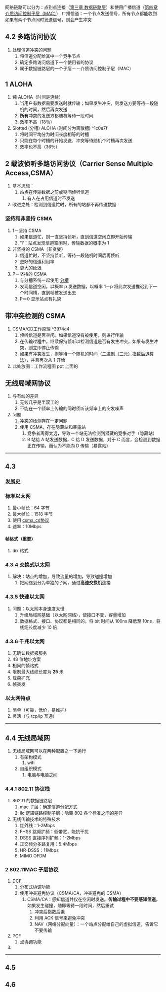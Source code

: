 网络链路可以分为：点到点连接（[第三章 数据链路层](第三章%20数据链路层.md)）和使用广播信道（[第四章 介质访问控制子层（MAC）](第四章%20介质访问控制子层（MAC）.md)）
广播信道：一个节点发送信号，所有节点都能收到
如果有两个节点同时发送信号，则会产生冲突
## 4.2 多路访问协议
1. 处理信道冲突的问题
	1. 将信道分配给其中一个竞争节点
	2. 确定多路访问信道下一个使用者的协议
	3. 属于数据链路层的一个子层－－介质访问控制子层（MAC）
## 1 ALOHA
1. 纯 ALOHA（时间是连续）
	1. 当用户有数据需要发送时就传输；如果发生冲突，则发送方要等待一段随机的时间，然后再次发送
	2. **所有**冲突的发送方都随机等待一段时间
	3. 效率不高（18％）
2. Slotted (分槽) ALOHA (时间分为离散槽) ^1c0e7f
	1. 将时间平均分为时间长度相等的时槽
	2. 只能在每个时槽的开始发送，冲突等待随机个时槽再次发送
	3. 效率也不高（36％）
## 2 载波侦听多路访问协议（Carrier Sense Multiple Access,CSMA）
1. 基本思想：
	1. 站点在传输数据之前或期间侦听信道
		1. 有人在占用信道时不发送
2. 改进之处：检测到信道忙时，所有的站都不再传送数据
### 坚持和非坚持 CSMA
1. 1－坚持 CSMA
	1. 如果信道忙，则一直坚持侦听，直到信道空闲立即开始传输
	2. ‘1’：站点发现信道空闲时，传输数据的概率为 1
2. 非坚持的 CSMA（非贪婪）
	1. 信道忙时，不坚持侦听，等待一段随机时间后再侦听
	2. 更好的信道利用率
	3. 更大的延迟
3. P－坚持的 CSMA
	1. 与分槽系统一起使用 [分槽](#^1c0e7f)
	2. 发现信道空闲，以概率 p 发送数据，以概率 1－p 将此次发送推迟到下一个时间槽，直到帧被发送出去
	3. P＝0 显示站点有礼貌

## 带冲突检测的 CSMA
1. CSMA/CD工作原理 ^3974e4
	1. 侦听信道是否空闲。如果信道没有被使用，则进行传输
	2. 在传输过程中，继续保持侦听以检测信道是否有发生冲突，如果有发生冲突，则立即停止传输
	3. 如果有冲突发生，则等待一个随机的时间（[二进制（二元）指数后退算法](二进制（二元）指数后退算法.md)），并且再次从 1 开始
2. 此处放图：工作流程图 ppt 上面的

## 无线局域网协议
1. 与有线的差异
	1. 无线几乎是半双工的
	2. 不能在一个频率上传输的同时侦听该频率上的突发噪声
2. 问题
	1. 冲突的检测存在一定问题
	2. 使用 CSMA，存在隐藏站和暴露站
		1. 竞争者离得太远，导致一个站无法检测到潜藏的竞争对手（隐藏站）
		2. B 站给 A 站发送数据，C 给 D 发送数据，对于 C 而言，会检测到数据正在传输，而认为不能向 D 传输（暴露站）


---
## 4.3
### 发展史
### 标准以太网
1. 最小帧长：64 字节
2. 最大帧长：1518 字节
3. 使用 [csma_cd协议](#^3974e4)
4. 速率：10Mbps

#### 帧格式（重要）
1. dix 格式


### 4.3.4 交换式以太网
1. 解决：站点的增加，导致流量的增加，导致碰撞增加
	1. 把网络划分为单独的子网，通过**高速交换机**连接
### 4.3.5 快速以太网
1. 问题：以太网本身速度太慢
	1. 升级局域网基础（以太网网络），使接口不变，容量增加
	2. 数据格式、接口、协议都是相同的。将 bit 时间从 100ns 降低至 10ns，将线缆长度减少 10 倍
### 4.3.6 千兆以太网
1. 无确认数据报服务
2. 48 位地址方案
3. 相同的帧格式
4. 限制最大线缆长度为 **25** 米
5. 载荷扩充
6. 帧突发

### 以太网特点
1. 简单（可靠，低价，易维护）
2. 灵活（与 tcp/ip 互通）

---
## 4.4 无线局域网
1. 无线局域网可以在两种配置之一下运行
	1. 有架构模式
		1. wifi
	2. 自组织模式
		1. 电脑与电脑之间
### 4.4.1 802.11 协议栈
1. 802.11 的数据链路层
	1. mac 子层：确定信道分配方式
	2. llc 逻辑链路控制子层：隐藏 802 各个标准之间的差异
2. 无线传输技术的特殊技术
	1. 红外线：1-2Mbps
	2. FHSS 跳频扩频：低带宽，能抗干扰
	3. DSSS 直接序列扩频：1-2Mbps
	4. 正交频分多路复用：5.4Mbps
	5. HR-DSSS：11Mbps
	6. MIMO OFDM
### 2 802.11MAC 子层协议
1. DCF
	1. 分布式协调功能
	2. 使用冲突避免协议（CSMA/CA，冲突避免的 CSMA）
		1. CSMA/CA：感知信道并仅在空闲时发送。**传输过程中不要感知信道**。如果发生碰撞，随即等待一段时间，然后重试
			1. 冲突后指数后退
			2. 利用 ACK 信号来避免冲突
			3. NAV（网络分配向量）：一个站点分配给自己的虚拟信道，告诉它不要传输
2. PCF
	1. 点协调功能
3. 


---
## 4.5 
## 4.6 
